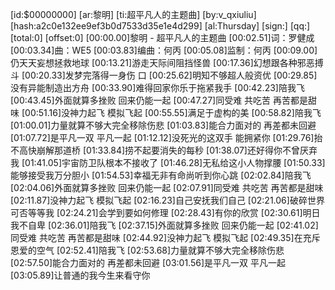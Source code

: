 ﻿[id:$00000000]
[ar:黎明]
[ti:超平凡人的主题曲]
[by:v_qxiuliu]
[hash:a2c0e132ee9ef3b0d7533d35e1e4d299]
[al:Thursday]
[sign:]
[qq:]
[total:0]
[offset:0]
[00:00.00]黎明 - 超平凡人的主题曲
[00:02.51]词：罗健成
[00:03.34]曲：WE5
[00:03.83]编曲：何丙
[00:05.08]监制：何丙
[00:09.00]仍天天妄想拯救地球
[00:13.21]游走天际间阻挡怪兽
[00:17.36]幻想跟各种邪恶搏斗
[00:20.33]发梦完落得一身伤 口
[00:25.62]明知不够超人般资优
[00:29.85]没有异能制造出方舟
[00:33.90]难得回家你乐于拖紧我手
[00:42.23]陪我飞
[00:43.45]外面就算多挫败 回来仍能一起
[00:47.27]同受难 共吃苦 再苦都是甜味
[00:51.16]没神力起飞 模拟飞起
[00:55.55]满足于虚构的美
[00:58.82]陪我飞
[01:00.01]力量就算不够大完全移除伤悲
[01:03.83]能合力面对的 再差都未回避
[01:07.72]是平凡一双 平凡一起
[01:12.12]没死光的这双手 能拥紧你
[01:29.76]抬不高快崩解那道桥
[01:33.84]捞不起要消失的每秒
[01:38.07]还好得你不曾厌弃我
[01:41.05]宇宙防卫队根本不接收了
[01:46.28]无私给这小人物撑腰
[01:50.33]能够接受我万分胆小
[01:54.53]幸福无非有命尚听到你心跳
[02:02.84]陪我飞
[02:04.06]外面就算多挫败 回来仍能一起
[02:07.91]同受难 共吃苦 再苦都是甜味
[02:11.87]没神力起飞 模拟飞起
[02:16.23]自己安抚我们自己
[02:21.06]破碎世界可否等等我
[02:24.21]会学到要如何修理
[02:28.43]有你的欣赏
[02:30.61]明日我不自卑
[02:36.01]陪我飞
[02:37.15]外面就算多挫败 回来仍能一起
[02:41.02]同受难 共吃苦 再苦都是甜味
[02:44.92]没神力起飞 模拟飞起
[02:49.35]在充斥恩爱的空气
[02:52.41]陪我飞
[02:53.68]力量就算不够大完全移除伤悲
[02:57.50]能合力面对的 再差都未回避
[03:01.56]是平凡一双 平凡一起
[03:05.89]让普通的我今生来看守你
